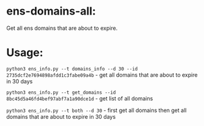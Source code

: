 # ens-domains-all:
Get all ens domains that are about to expire.

# Usage:

`python3 ens_info.py --t domains_info --d 30 --id 2735dcf2e7694898afdd1c3fabe09a4b` - get all domains that are about to expire in 30 days

`python3 ens_info.py --t get_domains --id 8bc45d5a46fd4bef97abf7a1a90dce1d` - get list of all domains

`python3 ens_info.py --t both --d 30` - first get all domains then get all domains that are about to expire in 30 days

